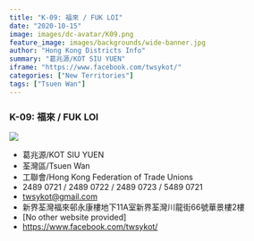 ```yaml
---
title: "K-09: 福來 / FUK LOI"
date: "2020-10-15"
image: images/dc-avatar/K09.png
feature_image: images/backgrounds/wide-banner.jpg
author: "Hong Kong Districts Info"
summary: "葛兆源/KOT SIU YUEN"
iframe: "https://www.facebook.com/twsykot/"
categories: ["New Territories"]
tags: ["Tsuen Wan"]
---
```


### K-09: 福來 / FUK LOI  
![](/images/dc-avatar/K09.png)  

 - 葛兆源/KOT SIU YUEN  
 - 荃灣區/Tsuen Wan  
 - 工聯會/Hong Kong Federation of Trade Unions  
 - 2489 0721 / 2489 0722 / 2489 0723 / 5489 0721  
 - twsykot@gmail.com  
 - 新界荃灣福來邨永康樓地下11A室新界荃灣川龍街66號華景樓2樓  
 - [No other website provided]  
 - https://www.facebook.com/twsykot/
